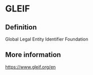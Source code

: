 # GLEIF
## Definition
Global Legal Entity Identifier Foundation

## More information
https://www.gleif.org/en
